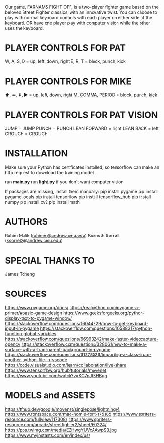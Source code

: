Our game, FARNAMS FIGHT OFF, is a two-player fighter game based on the beloved
Street Fighter classics, with an innovative twist. You can choose to play
with normal keyboard controls with each player on either side of the keyboard.
OR have one player play with computer vision while the other uses the keyboard.

# PLAYER CONTROLS FOR PAT

W, A, S, D = up, left, down, right
E, R, T = block, punch, kick

# PLAYER CONTROLS FOR MIKE

⬆, ⬅, ⬇, ▶ = up, left, down, right
M, COMMA, PERIOD = block, punch, kick

# PLAYER CONTROLS FOR PAT VISION

JUMP = JUMP
PUNCH = PUNCH
LEAN FORWARD = right
LEAN BACK = left
CROUCH = CROUCH

# INSTALLATION
Make sure your Python has certificates installed, so tensorflow can make an
http request to download the training model.

run **main.py**
run **light.py** if you don't want computer vision

If packages are missing, install them manually:
    pip install pygame
    pip install pygame.locals
    pip install tensorflow
    pip install tensorflow_hub
    pip install numpy
    pip install cv2
    pip install math

# AUTHORS
Rahim Malik (rahimm@andrew.cmu.edu)
Kenneth Sorrell (ksorrel2@andrew.cmu.edu)

# SPECIAL THANKS TO
James Tcheng

# SOURCES
https://www.pygame.org/docs/
https://realpython.com/pygame-a-primer/#basic-game-design
https://www.geeksforgeeks.org/python-display-text-to-pygame-window/
https://stackoverflow.com/questions/16044229/how-to-get-keyboard-input-in-pygame
https://stackoverflow.com/questions/10588317/python-function-global-variables
https://stackoverflow.com/questions/66993242/make-faster-videocapture-opencv
https://stackoverflow.com/questions/328061/how-to-make-a-surface-with-a-transparent-background-in-pygame
https://stackoverflow.com/questions/61278526/importing-a-class-from-another-python-file-in-vscode
https://code.visualstudio.com/learn/collaboration/live-share
https://www.tensorflow.org/hub/tutorials/movenet
https://www.youtube.com/watch?v=KC7nJtBHBqg

# MODELS and ASSETS
https://tfhub.dev/google/movenet/singlepose/lightning/4
https://www.fontspace.com/mad-homie-font-f75185
https://www.spriters-resource.com/fullview/117308/
https://www.spriters-resource.com/arcade/streetfighter2/sheet/60224/
https://pbs.twimg.com/media/EZHwgYUVcAAwpS3.jpg
https://www.myinstants.com/en/index/us/
